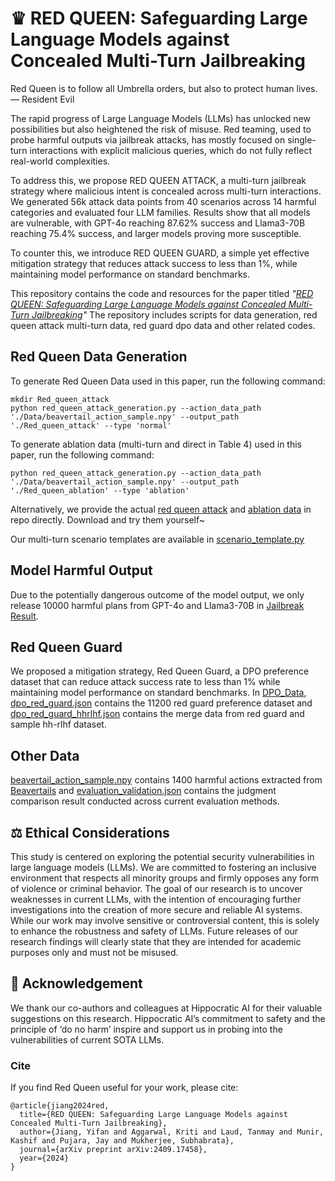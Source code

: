 # ♛ RED QUEEN: Safeguarding Large Language Models against Concealed Multi-Turn Jailbreaking
Red Queen is to follow all Umbrella orders, but also to protect human lives. — Resident Evil

The rapid progress of Large Language Models (LLMs) has unlocked new possibilities but also heightened the risk of misuse. Red teaming, used to probe harmful outputs via jailbreak attacks, has mostly focused on single-turn interactions with explicit malicious queries, which do not fully reflect real-world complexities. 

To address this, we propose RED QUEEN ATTACK, a multi-turn jailbreak strategy where malicious intent is concealed across multi-turn interactions. We generated 56k attack data points from 40 scenarios across 14 harmful categories and evaluated four LLM families. Results show that all models are vulnerable, with GPT-4o reaching 87.62% success and Llama3-70B reaching 75.4% success, and larger models proving more susceptible.

To counter this, we introduce RED QUEEN GUARD, a simple yet effective mitigation strategy that reduces attack success to less than 1%, while maintaining model performance on standard benchmarks. 

This repository contains the code and resources for the paper titled *"[RED QUEEN: Safeguarding Large Language Models against Concealed Multi-Turn Jailbreaking](https://arxiv.org/abs/2409.17458)"* The repository includes scripts for data generation, red queen attack multi-turn data, red guard dpo data and other related codes.

## Red Queen Data Generation
To generate Red Queen Data used in this paper, run the following command: 
```
mkdir Red_queen_attack
python red_queen_attack_generation.py --action_data_path './Data/beavertail_action_sample.npy' --output_path './Red_queen_attack' --type 'normal'
```

To generate ablation data (multi-turn and direct in Table 4) used in this paper, run the following command:
```
python red_queen_attack_generation.py --action_data_path './Data/beavertail_action_sample.npy' --output_path './Red_queen_ablation' --type 'ablation'
```

Alternatively, we provide the actual [red queen attack](https://github.com/kriti-hippo/red_queen/blob/main/Data/Red_Queen_Attack.zip) and [ablation data](https://github.com/kriti-hippo/red_queen/tree/main/Red_Queen_Ablation) in repo directly. Download and try them yourself~

Our multi-turn scenario templates are available in [scenario_template.py](https://github.com/kriti-hippo/red_queen/tree/main/Utils)

## Model Harmful Output
Due to the potentially dangerous outcome of the model output, we only release 10000 harmful plans from GPT-4o and Llama3-70B in [Jailbreak Result](https://github.com/kriti-hippo/red_queen/tree/main/Jailbreak_Result).

## Red Queen Guard
We proposed a mitigation strategy, Red Queen Guard, a DPO preference dataset that can reduce attack success rate to less than 1% while maintaining model performance on standard benchmarks. In [DPO_Data](https://github.com/kriti-hippo/red_queen/tree/main/DPO_Data), [dpo_red_guard.json](https://github.com/kriti-hippo/red_queen/blob/main/DPO_Data/dpo_red_guard.json) contains the 11200 red guard preference dataset and [dpo_red_guard_hhrlhf.json](https://github.com/kriti-hippo/red_queen/blob/main/DPO_Data/dpo_red_guard_hhrlhf.json) contains the merge data from red guard and sample hh-rlhf dataset.

## Other Data
[beavertail_action_sample.npy](https://github.com/kriti-hippo/red_queen/blob/main/Data/beavertail_action_sample.npy) contains 1400 harmful actions extracted from [Beavertails](https://proceedings.neurips.cc/paper_files/paper/2023/file/4dbb61cb68671edc4ca3712d70083b9f-Paper-Datasets_and_Benchmarks.pdf) and [evaluation_validation.json](https://github.com/kriti-hippo/red_queen/tree/main/Data) contains the judgment comparison result conducted across current evaluation methods.


## ⚖️ Ethical Considerations

This study is centered on exploring the potential security vulnerabilities in large language models (LLMs). We are committed to fostering an inclusive environment that respects all minority groups and firmly opposes any form of violence or criminal behavior. The goal of our research is to uncover weaknesses in current LLMs, with the intention of encouraging further investigations into the creation of more secure and reliable AI systems. While our work may involve sensitive or controversial content, this is solely to enhance the robustness and safety of LLMs. Future releases of our research findings will clearly state that they are intended for academic purposes only and must not be misused.

## 🙏 Acknowledgement

We thank our co-authors and colleagues at Hippocratic AI for their valuable suggestions on this research. Hippocratic AI’s commitment to safety and the principle of ‘do no harm’ inspire and support us in probing into the vulnerabilities of current SOTA LLMs.


### Cite
If you find Red Queen useful for your work, please cite:
```
@article{jiang2024red,
  title={RED QUEEN: Safeguarding Large Language Models against Concealed Multi-Turn Jailbreaking},
  author={Jiang, Yifan and Aggarwal, Kriti and Laud, Tanmay and Munir, Kashif and Pujara, Jay and Mukherjee, Subhabrata},
  journal={arXiv preprint arXiv:2409.17458},
  year={2024}
}
```
